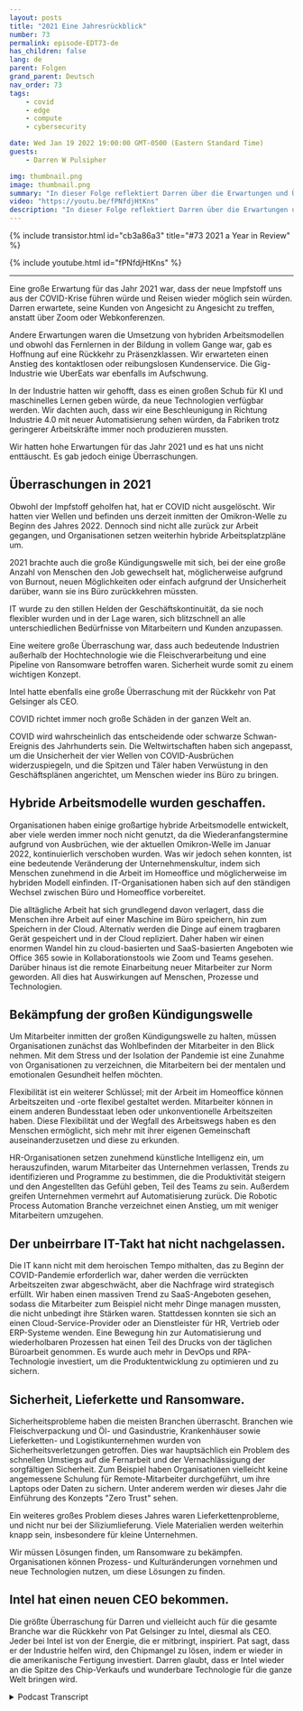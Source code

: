 ```yaml
---
layout: posts
title: "2021 Eine Jahresrückblick"
number: 73
permalink: episode-EDT73-de
has_children: false
lang: de
parent: Folgen
grand_parent: Deutsch
nav_order: 73
tags:
    - covid
    - edge
    - compute
    - cybersecurity

date: Wed Jan 19 2022 19:00:00 GMT-0500 (Eastern Standard Time)
guests:
    - Darren W Pulsipher

img: thumbnail.png
image: thumbnail.png
summary: "In dieser Folge reflektiert Darren über die Erwartungen und Überraschungen im Jahr 2021."
video: "https://youtu.be/fPNfdjHtKns"
description: "In dieser Folge reflektiert Darren über die Erwartungen und Überraschungen im Jahr 2021."
---
```


<div>
{% include transistor.html id="cb3a86a3" title="#73 2021 a Year in Review" %}

{% include youtube.html id="fPNfdjHtKns" %}
</div>

---

Eine große Erwartung für das Jahr 2021 war, dass der neue Impfstoff uns aus der COVID-Krise führen würde und Reisen wieder möglich sein würden. Darren erwartete, seine Kunden von Angesicht zu Angesicht zu treffen, anstatt über Zoom oder Webkonferenzen.

Andere Erwartungen waren die Umsetzung von hybriden Arbeitsmodellen und obwohl das Fernlernen in der Bildung in vollem Gange war, gab es Hoffnung auf eine Rückkehr zu Präsenzklassen. Wir erwarteten einen Anstieg des kontaktlosen oder reibungslosen Kundenservice. Die Gig-Industrie wie UberEats war ebenfalls im Aufschwung.

In der Industrie hatten wir gehofft, dass es einen großen Schub für KI und maschinelles Lernen geben würde, da neue Technologien verfügbar werden. Wir dachten auch, dass wir eine Beschleunigung in Richtung Industrie 4.0 mit neuer Automatisierung sehen würden, da Fabriken trotz geringerer Arbeitskräfte immer noch produzieren mussten.

Wir hatten hohe Erwartungen für das Jahr 2021 und es hat uns nicht enttäuscht. Es gab jedoch einige Überraschungen.

## Überraschungen in 2021

Obwohl der Impfstoff geholfen hat, hat er COVID nicht ausgelöscht. Wir hatten vier Wellen und befinden uns derzeit inmitten der Omikron-Welle zu Beginn des Jahres 2022. Dennoch sind nicht alle zurück zur Arbeit gegangen, und Organisationen setzen weiterhin hybride Arbeitsplatzpläne um.

2021 brachte auch die große Kündigungswelle mit sich, bei der eine große Anzahl von Menschen den Job gewechselt hat, möglicherweise aufgrund von Burnout, neuen Möglichkeiten oder einfach aufgrund der Unsicherheit darüber, wann sie ins Büro zurückkehren müssten.

IT wurde zu den stillen Helden der Geschäftskontinuität, da sie noch flexibler wurden und in der Lage waren, sich blitzschnell an alle unterschiedlichen Bedürfnisse von Mitarbeitern und Kunden anzupassen.

Eine weitere große Überraschung war, dass auch bedeutende Industrien außerhalb der Hochtechnologie wie die Fleischverarbeitung und eine Pipeline von Ransomware betroffen waren. Sicherheit wurde somit zu einem wichtigen Konzept.

Intel hatte ebenfalls eine große Überraschung mit der Rückkehr von Pat Gelsinger als CEO.

COVID richtet immer noch große Schäden in der ganzen Welt an.

COVID wird wahrscheinlich das entscheidende oder schwarze Schwan-Ereignis des Jahrhunderts sein. Die Weltwirtschaften haben sich angepasst, um die Unsicherheit der vier Wellen von COVID-Ausbrüchen widerzuspiegeln, und die Spitzen und Täler haben Verwüstung in den Geschäftsplänen angerichtet, um Menschen wieder ins Büro zu bringen.

## Hybride Arbeitsmodelle wurden geschaffen.

Organisationen haben einige großartige hybride Arbeitsmodelle entwickelt, aber viele werden immer noch nicht genutzt, da die Wiederanfangstermine aufgrund von Ausbrüchen, wie der aktuellen Omikron-Welle im Januar 2022, kontinuierlich verschoben wurden. Was wir jedoch sehen konnten, ist eine bedeutende Veränderung der Unternehmenskultur, indem sich Menschen zunehmend in die Arbeit im Homeoffice und möglicherweise im hybriden Modell einfinden. IT-Organisationen haben sich auf den ständigen Wechsel zwischen Büro und Homeoffice vorbereitet.

Die alltägliche Arbeit hat sich grundlegend davon verlagert, dass die Menschen ihre Arbeit auf einer Maschine im Büro speichern, hin zum Speichern in der Cloud. Alternativ werden die Dinge auf einem tragbaren Gerät gespeichert und in der Cloud repliziert. Daher haben wir einen enormen Wandel hin zu cloud-basierten und SaaS-basierten Angeboten wie Office 365 sowie in Kollaborationstools wie Zoom und Teams gesehen. Darüber hinaus ist die remote Einarbeitung neuer Mitarbeiter zur Norm geworden. All dies hat Auswirkungen auf Menschen, Prozesse und Technologien.

## Bekämpfung der großen Kündigungswelle

Um Mitarbeiter inmitten der großen Kündigungswelle zu halten, müssen Organisationen zunächst das Wohlbefinden der Mitarbeiter in den Blick nehmen. Mit dem Stress und der Isolation der Pandemie ist eine Zunahme von Organisationen zu verzeichnen, die Mitarbeitern bei der mentalen und emotionalen Gesundheit helfen möchten.

Flexibilität ist ein weiterer Schlüssel; mit der Arbeit im Homeoffice können Arbeitszeiten und -orte flexibel gestaltet werden. Mitarbeiter können in einem anderen Bundesstaat leben oder unkonventionelle Arbeitszeiten haben. Diese Flexibilität und der Wegfall des Arbeitswegs haben es den Menschen ermöglicht, sich mehr mit ihrer eigenen Gemeinschaft auseinanderzusetzen und diese zu erkunden.

HR-Organisationen setzen zunehmend künstliche Intelligenz ein, um herauszufinden, warum Mitarbeiter das Unternehmen verlassen, Trends zu identifizieren und Programme zu bestimmen, die die Produktivität steigern und den Angestellten das Gefühl geben, Teil des Teams zu sein. Außerdem greifen Unternehmen vermehrt auf Automatisierung zurück. Die Robotic Process Automation Branche verzeichnet einen Anstieg, um mit weniger Mitarbeitern umzugehen.

## Der unbeirrbare IT-Takt hat nicht nachgelassen.

Die IT kann nicht mit dem heroischen Tempo mithalten, das zu Beginn der COVID-Pandemie erforderlich war, daher werden die verrückten Arbeitszeiten zwar abgeschwächt, aber die Nachfrage wird strategisch erfüllt. Wir haben einen massiven Trend zu SaaS-Angeboten gesehen, sodass die Mitarbeiter zum Beispiel nicht mehr Dinge managen mussten, die nicht unbedingt ihre Stärken waren. Stattdessen konnten sie sich an einen Cloud-Service-Provider oder an Dienstleister für HR, Vertrieb oder ERP-Systeme wenden. Eine Bewegung hin zur Automatisierung und wiederholbaren Prozessen hat einen Teil des Drucks von der täglichen Büroarbeit genommen. Es wurde auch mehr in DevOps und RPA-Technologie investiert, um die Produktentwicklung zu optimieren und zu sichern.

## Sicherheit, Lieferkette und Ransomware.

Sicherheitsprobleme haben die meisten Branchen überrascht. Branchen wie Fleischverpackung und Öl- und Gasindustrie, Krankenhäuser sowie Lieferketten- und Logistikunternehmen wurden von Sicherheitsverletzungen getroffen. Dies war hauptsächlich ein Problem des schnellen Umstiegs auf die Fernarbeit und der Vernachlässigung der sorgfältigen Sicherheit. Zum Beispiel haben Organisationen vielleicht keine angemessene Schulung für Remote-Mitarbeiter durchgeführt, um ihre Laptops oder Daten zu sichern. Unter anderem werden wir dieses Jahr die Einführung des Konzepts "Zero Trust" sehen.

Ein weiteres großes Problem dieses Jahres waren Lieferkettenprobleme, und nicht nur bei der Siliziumlieferung. Viele Materialien werden weiterhin knapp sein, insbesondere für kleine Unternehmen.

Wir müssen Lösungen finden, um Ransomware zu bekämpfen. Organisationen können Prozess- und Kulturänderungen vornehmen und neue Technologien nutzen, um diese Lösungen zu finden.

## Intel hat einen neuen CEO bekommen.

Die größte Überraschung für Darren und vielleicht auch für die gesamte Branche war die Rückkehr von Pat Gelsinger zu Intel, diesmal als CEO. Jeder bei Intel ist von der Energie, die er mitbringt, inspiriert. Pat sagt, dass er der Industrie helfen wird, den Chipmangel zu lösen, indem er wieder in die amerikanische Fertigung investiert. Darren glaubt, dass er Intel wieder an die Spitze des Chip-Verkaufs und wunderbare Technologie für die ganze Welt bringen wird.



<details>
<summary> Podcast Transcript </summary>

<p></p>

</details>

